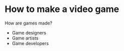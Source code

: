 # How to make a video game

How are games made?

- Game designers
- Game artists
- Game developers

